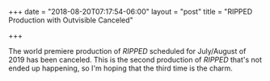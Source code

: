 +++
date = "2018-08-20T07:17:54-06:00"
layout = "post"
title = "RIPPED Production with Outvisible Canceled"

+++

The world premiere production of *RIPPED* scheduled for July/August of 2019 has been canceled. This is the second production of *RIPPED* that's not ended up happening, so I'm hoping that the third time is the charm.